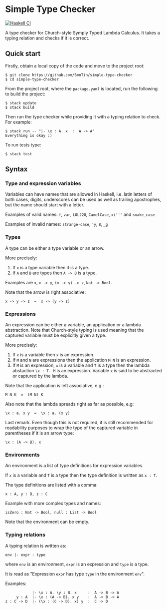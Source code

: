# Simple Type Checker
[![Haskell CI](https://github.com/SmnTin/simple-type-checker/actions/workflows/haskell.yml/badge.svg)](https://github.com/SmnTin/simple-type-checker/actions/workflows/haskell.yml)

A type checker for Church-style Symply Typed Lambda Calculus. It takes a typing relation and checks if it is correct.

## Quick start

Firstly, obtain a local copy of the code and move to the project root:
```console
$ git clone https://github.com/SmnTin/simple-type-checker
$ cd simple-type-checker
```

From the project root, where the `package.yaml` is located, run the following to build the project:
```console
$ stack update
$ stack build
```

Then run the type checker while providing it with a typing relation to check. For example:
```console
$ stack run -- "|- \x : A. x  :  A -> A"
Everything is okay :)
```

To run tests type:
```
$ stack test
```

## Syntax

### Type and expression variables

Variables can have names that are allowed in Haskell, i.e. latin letters of both cases, digits, underscores can be used as well as trailing apostrophes, but the name should start with a letter.

Examples of valid names:
`f`, `var`, `LOL228`, `CamelCase`, `xi'''` and `snake_case`

Examples of invalid names:
`strange-case`, `'y`, `8`, `_g`

### Types

A type can be either a type variable or an arrow.

More precisely:

1. If `x` is a type variable then it is a type.
2. If `A` and `B` are types then `A -> B` is a type.

Examples are `x`, `x -> y`, `(x -> y) -> z`, `Nat -> Bool`.

Note that the arrow is right associative:
```
x -> y -> z  =  x -> (y -> z)
```

### Expressions

An expression can be either a variable, an application or a lambda abstraction. Note that Church-style typing is used meaning that the captured variable must be explicitly given a type.

More precisely:

1. If `x` is a variable then `x` is an expression.
2. If `M` and `N` are expressions then the application `M N` is an expression.
3. If `M` is an expression, `x` is a variable and `T` is a type then the lambda abstaction `\x : T. M` is an expression. Variable `x` is said to be abstracted or captured by the lambda.

Note that the application is left associative, e.g.:
```
M N K  =  (M N) K
```

Also note that the lambda spreads right as far as possible, e.g:
```
\x : a. x y  =  \x : a. (x y)
```

Last remark. Even though this is not required, it is still recommended for readability purposes to wrap the type of the captured variable in parentheses if it is an arrow type:
```
\x : (A -> B). x
```

### Environments

An environment is a list of type definitions for expression variables.

If `x` is a variable and `T` is a type then the type definition is written as `x : T`.

The type definitions are listed with a comma:
```
x : A, y : B, z : C
```

Example with more complex types and names:
```
isZero : Nat -> Bool, null : List -> Bool
```

Note that the environment can be empty.

### Typing relations

A typing relation is written as:
```
env |- expr : type
```
where `env` is an environment, `expr` is an expression and `type` is a type.

It is read as "Expression `expr` has type `type` in the environment `env`".

Examples:
```
            |- \x : A. \y : B. x     :  A -> B -> A
     y : A  |- \x : (A -> B). x y    :  A -> B -> A
z : C -> D  |- (\x : (C -> D). x) y  :  C -> D
```
